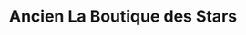 ---
title: "Ancien La Boutique des Stars"
url: /mont-de-marsan/ancien-la-boutique-des-stars/
shop: Leerstehend
---